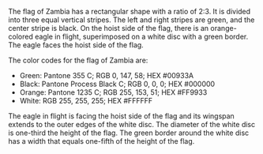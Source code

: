 The flag of Zambia has a rectangular shape with a ratio of 2:3. It is divided into three equal vertical stripes. The left and right stripes are green, and the center stripe is black. On the hoist side of the flag, there is an orange-colored eagle in flight, superimposed on a white disc with a green border. The eagle faces the hoist side of the flag.

The color codes for the flag of Zambia are:

- Green: Pantone 355 C; RGB 0, 147, 58; HEX #00933A
- Black: Pantone Process Black C; RGB 0, 0, 0; HEX #000000
- Orange: Pantone 1235 C; RGB 255, 153, 51; HEX #FF9933
- White: RGB 255, 255, 255; HEX #FFFFFF

The eagle in flight is facing the hoist side of the flag and its wingspan extends to the outer edges of the white disc. The diameter of the white disc is one-third the height of the flag. The green border around the white disc has a width that equals one-fifth of the height of the flag.